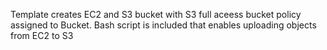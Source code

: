  Template creates EC2 and S3 bucket with S3 full aceess bucket policy assigned to Bucket.
Bash script is included that enables uploading objects from EC2 to S3 